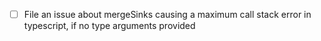 - [ ] File an issue about mergeSinks causing a maximum call stack error in typescript, if no type arguments provided
